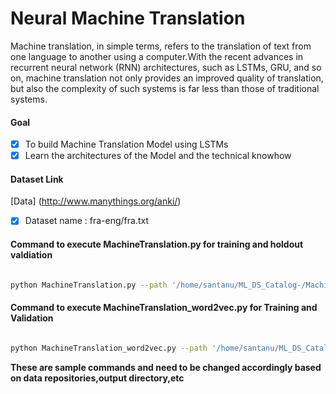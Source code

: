 # Neural Machine Translation

Machine translation, in simple terms, refers to the translation of text from one language to
another using a computer.With the recent advances in recurrent neural network (RNN) architectures, such
as LSTMs, GRU, and so on, machine translation not only provides an improved quality of
translation, but also the complexity of such systems is far less than those of traditional
systems.


#### Goal 
- [x] To build Machine Translation Model using LSTMs 
- [x] Learn the architectures of the Model and the technical knowhow

#### Dataset Link
[Data] (http://www.manythings.org/anki/)
- [x] Dataset name : fra-eng/fra.txt



#### Command to execute MachineTranslation.py for training and holdout valdiation

```bash

python MachineTranslation.py --path '/home/santanu/ML_DS_Catalog-/Machine Translation/fra-eng/fra.txt' --epochs 20 --batch_size 32 --latent_dim 128 --num_samples 40000 --outdir '/home/santanu/ML_DS_Catalog-/Machine Translation/' --verbose 1 --mode train

```

#### Command to execute MachineTranslation_word2vec.py for Training and Validation



```bash

python MachineTranslation_word2vec.py --path '/home/santanu/ML_DS_Catalog-/Machine Translation/fra-eng/fra.txt' --epochs 20 --batch_size 32 --latent_dim 128 --num_samples 40000 --outdir '/home/santanu/ML_DS_Catalog-/Machine Translation/' --verbose 1 --mode train --embedding_dim 128

```


**These are sample commands and need to be changed accordingly based on data repositories,output directory,etc**













 






